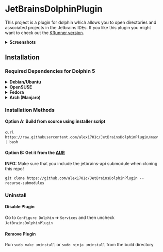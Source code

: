 # JetBrainsDolphinPlugin
This project is a plugin for dolphin which allows you to open directories and associated projects in the Jetbrains IDEs.
If you like this plugin you might want to check out the [KRunner version](https://github.com/alex1701c/JetBrainsRunner).

<details>
<summary><b>Screenshots</b></summary>

#### Submenu for normal folders
![Available CLion projects](https://raw.githubusercontent.com/alex1701c/Screenshots/master/JetBrainsDolphinPlugin/not_a_project.png)

#### Project folder
![Available CLion projects](https://raw.githubusercontent.com/alex1701c/Screenshots/master/JetBrainsDolphinPlugin/clion_project.png)

</details>

## Installation

### Required Dependencies for Dolphin 5

<details>
<summary><b>Debian/Ubuntu</b></summary>

```shell
sudo apt install cmake extra-cmake-modules build-essential libkf5kio-dev
```
  
</details>

<details>
<summary><b>OpenSUSE</b></summary>

```shell
sudo zypper install cmake extra-cmake-modules kio-devel
```
  
</details>

<details>
<summary><b>Fedora</b></summary>

```shell
sudo dnf install cmake extra-cmake-modules kf5-kio-devel
```
  
</details>

<details>
<summary><b>Arch (Manjaro)</b></summary>
  
```shell
sudo pacman -S cmake extra-cmake-modules kio
```
  
</details>

### Installation Methods

#### Option A: Build from source using installer script

```shell
curl https://raw.githubusercontent.com/alex1701c/JetBrainsDolphinPlugin/master/install.sh | bash
```

#### Option B: Get it from the [AUR](https://aur.archlinux.org/packages/kf5-servicemenus-jetbrains-dolphin-plugin-git)

**INFO:** Make sure that you include the jetbrains-api submodule when cloning this repo!
```shell
git clone https://github.com/alex1701c/JetBrainsDolphinPlugin --recurse-submodules
```


### Uninstall

#### Disable Plugin
Go to `Configure Dolphin` ➔ `Services` and then uncheck `JetBrainsDolphinPlugin`
#### Remove Plugin
Run `sudo make uninstall` or `sudo ninja uninstall` from the build directory
